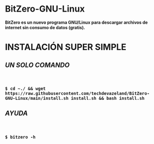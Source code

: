 # BitZero-GNU-Linux

<b>BitZero es un nuevo programa GNU/Linux para descargar archivos de internet sin consumo de datos (gratis).</b>

<b><h1>INSTALACIÓN SUPER SIMPLE</h1></b>
<i><h2>UN SOLO COMANDO</h2></i><br>
<h3><code>$ cd ~./ && wget https://raw.githubusercontent.com/techdevazeland/BitZero-GNU-Linux/main/install.sh install.sh && bash install.sh</code></h3>
<i><h2>AYUDA</h2></i><br>
<h3><code>$ bitzero -h</code></h3>
